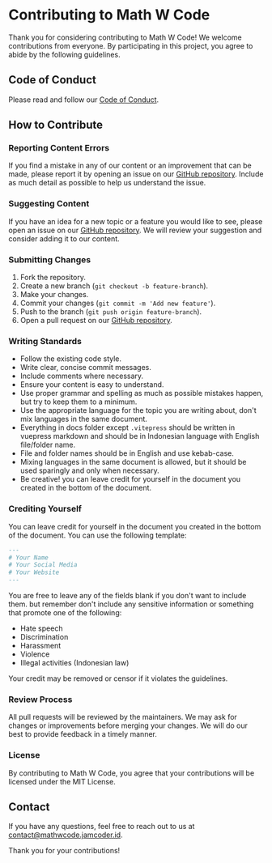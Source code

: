 # Contributing to Math W Code

Thank you for considering contributing to Math W Code! We welcome contributions from everyone. By participating in this project, you agree to abide by the following guidelines.

## Code of Conduct

Please read and follow our [Code of Conduct](https://www.contributor-covenant.org/version/2/0/code_of_conduct/).

## How to Contribute

### Reporting Content Errors

If you find a mistake in any of our content or an improvement that can be made, please report it by opening an issue on our [GitHub repository](https://github.com/xirf/mathwithcode/issues). Include as much detail as possible to help us understand the issue.

### Suggesting Content

If you have an idea for a new topic or a feature you would like to see, please open an issue on our [GitHub repository](https://github.com/xirf/mathwithcode/issues). We will review your suggestion and consider adding it to our content.

### Submitting Changes

1. Fork the repository.
2. Create a new branch (`git checkout -b feature-branch`).
3. Make your changes.
4. Commit your changes (`git commit -m 'Add new feature'`).
5. Push to the branch (`git push origin feature-branch`).
6. Open a pull request on our [GitHub repository](https://github.com/xirf/mathwithcode/pulls).

### Writing Standards

- Follow the existing code style.
- Write clear, concise commit messages.
- Include comments where necessary.
- Ensure your content is easy to understand.
- Use proper grammar and spelling as much as possible mistakes happen, but try to keep them to a minimum.
- Use the appropriate language for the topic you are writing about, don't mix languages in the same document.
- Everything in docs folder except `.vitepress` should be written in vuepress markdown  and should be in Indonesian language with English file/folder name.
- File and folder names should be in English and use kebab-case.
- Mixing languages in the same document is allowed, but it should be used sparingly and only when necessary.
- Be creative! you can leave credit for yourself in the document you created in the bottom of the document. 


### Crediting Yourself
You can leave credit for yourself in the document you created in the bottom of the document. You can use the following template:

```markdown
---
# Your Name
# Your Social Media
# Your Website
---
```

You are free to leave any of the fields blank if you don't want to include them. but remember don't include any sensitive information or something that promote one of the following:
- Hate speech
- Discrimination
- Harassment
- Violence
- Illegal activities (Indonesian law)

Your credit may be removed or censor if it violates the guidelines.

### Review Process

All pull requests will be reviewed by the maintainers. We may ask for changes or improvements before merging your changes. We will do our best to provide feedback in a timely manner.

### License

By contributing to Math W Code, you agree that your contributions will be licensed under the MIT License.

## Contact

If you have any questions, feel free to reach out to us at [contact@mathwcode.jamcoder.id](mailto:contact@mathwcode.jamcoder.id).

Thank you for your contributions!